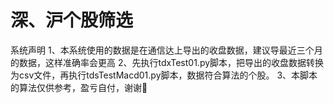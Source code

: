 # 深、沪个股筛选
系统声明
  1、本系统使用的数据是在通信达上导出的收盘数据，建议导最近三个月的数据，这样准确率会更高
  2、先执行tdxTest01.py脚本，把导出的收盘数据转换为csv文件，再执行tdsTestMacd01.py脚本，数据符合算法的个股。
  3、本脚本的算法仅供参考，盈亏自付，谢谢🙏
